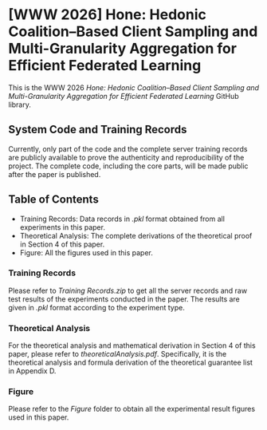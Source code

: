 # [WWW 2026] Hone: Hedonic Coalition–Based Client Sampling and Multi-Granularity Aggregation for Efficient Federated Learning
This is the WWW 2026 *Hone: Hedonic Coalition–Based Client Sampling and Multi-Granularity Aggregation for Efficient Federated Learning* GitHub library.

## System Code and Training Records
Currently, only part of the code and the complete server training records are publicly available to prove the authenticity and reproducibility of the project. The complete code, including the core parts, will be made public after the paper is published.

## Table of Contents
* Training Records: Data records in *.pkl* format obtained from all experiments in this paper.
* Theoretical Analysis: The complete derivations of the theoretical proof in Section 4 of this paper.
* Figure: All the figures used in this paper.

### Training Records
Please refer to *Training Records.zip* to get all the server records and raw test results of the experiments conducted in the paper. The results are given in *.pkl* format according to the experiment type.

### Theoretical Analysis
For the theoretical analysis and mathematical derivation in Section 4 of this paper, please refer to *theoreticalAnalysis.pdf*. Specifically, it is the theoretical analysis and formula derivation of the theoretical guarantee list in Appendix D.

### Figure
Please refer to the *Figure* folder to obtain all the experimental result figures used in this paper.
